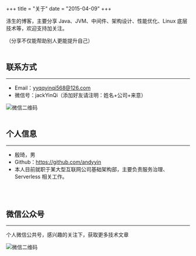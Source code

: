 +++
title = "关于"
date = "2015-04-09"
+++

涤生的博客，主要分享 Java、JVM、中间件、架构设计、性能优化、Linux 底层技术等，欢迎支持加关注。

（分享不仅能帮助别人更能提升自己）
<br/>
<br/>
## 联系方式
******
* Email：[yyqqyinqi568@126.com](mailto:yyqqyinqi568@126.com)
* 微信号：jackYinQi（添加好友请注明：姓名+公司+来意）

![微信二维码](/img/main/wechat.jpeg)
<br/>
<br/>

## 个人信息
******
* 殷琦，男
* Github：https://github.com/andyyin
* 本人目前就职于某大型互联网公司基础架构部，主要负责服务治理、Serverless 相关工作。
<br/>
<br/>

## 微信公众号
******
个人微信公共号，感兴趣的关注下，获取更多技术文章

![微信二维码](/img/main/officialAccount.jpg) 
<br/>
<br/>
